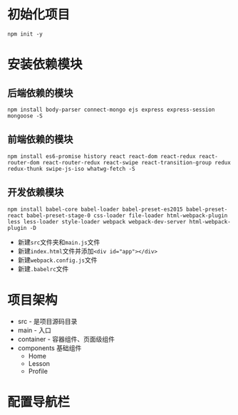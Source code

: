 # 初始化项目
```
npm init -y
```

# 安装依赖模块
## 后端依赖的模块
```
npm install body-parser connect-mongo ejs express express-session mongoose -S
```
## 前端依赖的模块
```
npm install es6-promise history react react-dom react-redux react-router-dom react-router-redux react-swipe react-transition-group redux redux-thunk swipe-js-iso whatwg-fetch -S
```
## 开发依赖模块
```
npm install babel-core babel-loader babel-preset-es2015 babel-preset-react babel-preset-stage-0 css-loader file-loader html-webpack-plugin less less-loader style-loader webpack webpack-dev-server html-webpack-plugin -D
```

- 新建`src`文件夹和`main.js`文件
- 新建`index.html`文件并添加`<div id="app"></div>`
- 新建`webpack.config.js`文件
- 新建`.babelrc`文件

# 项目架构
- src - 是项目源码目录
- main - 入口
- container - 容器组件、页面级组件
- components 基础组件
  - Home
  - Lesson
  - Profile

# 配置导航栏










